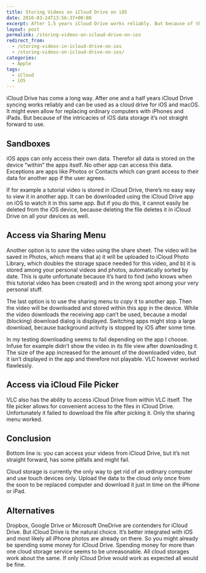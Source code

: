```yaml
---
title: Storing Videos on iCloud Drive on iOS
date: 2016-03-24T13:56:37+00:00
excerpt: After 1.5 years iCloud Drive works reliably. But because of the intricacies of iOS data storage it's not straight forward to use.
layout: post
permalink: /storing-videos-on-icloud-drive-on-ios
redirect_from:
  - /storing-videos-in-icloud-drive-on-ios
  - /storing-videos-on-icloud-drive-on-ios/
categories:
  - Apple
tags:
  - iCloud
  - iOS
---
```

iCloud Drive has come a long way. After one and a half years iCloud Drive syncing works reliably and can be used as a cloud drive for iOS and macOS. It might even allow for replacing ordinary computers with iPhones and iPads. But because of the intricacies of iOS data storage it’s not straight forward to use.

## Sandboxes

iOS apps can only access their own data. Therefor all data is stored on the device “within” the apps itself. No other app can access this data. Exceptions are apps like Photos or Contacts which can grant access to their data for another app if the user agrees.

If for example a tutorial video is stored in iCloud Drive, there’s no easy way to view it in another app. It can be downloaded using the iCloud Drive app on iOS to watch it in this same app. But if you do this, it cannot easily be deleted from the iOS device, because deleting the file deletes it in iCloud Drive on all your devices as well.

## Access via Sharing Menu

Another option is to _save_ the video using the share sheet. The video will be saved in Photos, which means that a) it will be uploaded to iCloud Photo Library, which doubles the storage space needed for this video, and b) it is stored among your personal videos and photos, automatically sorted by date. This is quite unfortunate because it’s hard to find (who knows when this tutorial video has been created) and in the wrong spot among your very personal stuff.

The last option is to use the sharing menu to _copy_ it to another app. Then the video will be downloaded and stored within this app in the device. While the video downloads the receiving app can’t be used, because a modal (blocking) download dialog is displayed. Switching apps might stop a large download, because background activity is stopped by iOS after some time.

In my testing downloading seems to fail depending on the app I choose. Infuse for example didn’t show the video in its file view after downloading it. The size of the app increased for the amount of the downloaded video, but it isn’t displayed in the app and therefore not playable. VLC however worked flawlessly.

## Access via iCloud File Picker

VLC also has the ability to access iCloud Drive from within VLC itself. The file picker allows for convenient access to the files in iCloud Drive. Unfortunately it failed to download the file after picking it. Only the sharing menu worked.

## Conclusion

Bottom line is: you can access your videos from iCloud Drive, but it’s not straight forward, has some pitfalls and might fail.

Cloud storage is currently the only way to get rid of an ordinary computer and use touch devices only. Upload the data to the cloud only once from the soon to be replaced computer and download it just in time on the iPhone or iPad.

## Alternatives

Dropbox, Google Drive or Microsoft OneDrive are contenders for iCloud Drive. But iCloud Drive is the natural choice. It’s better integrated with iOS and most likely all iPhone photos are already on there. So you might already be spending some money for iCloud Drive. Spending money for more than one cloud storage service seems to be unreasonable. All cloud storages work about the same. If only iCloud Drive would work as expected all would be fine.